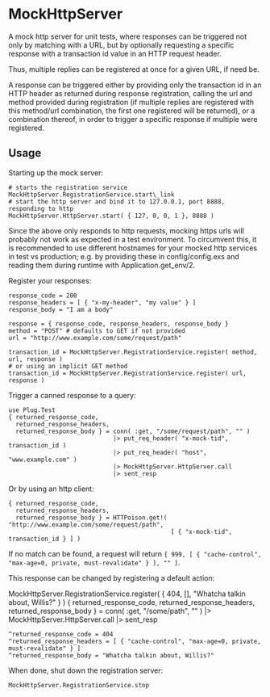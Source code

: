 MockHttpServer
==============

A mock http server for unit tests, where responses can be triggered not only by
matching with a URL, but by optionally requesting a specific response with a
transaction id value in an HTTP request header.

Thus, multiple replies can be registered at once for a given URL, if need be.

A response can be triggered either by providing only the transaction id in an
HTTP header as returned during response registration, calling the url and method
provided during registration (if multiple replies are registered with this 
method/url combination, the first one registered will be returned), or a 
combination thereof, in order to trigger a specific response if multiple were
registered.

## Usage
Starting up the mock server:
    
    # starts the registration service
    MockHttpServer.RegistrationService.start\_link
    # start the http server and bind it to 127.0.0.1, port 8888, responding to http
    MockHttpServer.HttpServer.start( { 127, 0, 0, 1 }, 8888 )
   
Since the above only responds to http requests, mocking https urls will probably
not work as expected in a test environment. To circumvent this, it is recommended
to use different hostnames for your mocked http services in test vs production;
e.g. by providing these in config/config.exs and reading them during runtime
with Application.get\_env/2.


Register your responses:
  
    response_code = 200
    response_headers = [ { "x-my-header", "my value" } ]
    response_body = "I am a body"

    response = { response_code, response_headers, response_body }
    method = "POST" # defaults to GET if not provided
    url = "http://www.example.com/some/request/path"

    transaction_id = MockHttpServer.RegistrationService.register( method, url, response )
    # or using an implicit GET method
    transaction_id = MockHttpServer.RegistrationService.register( url, response )

Trigger a canned response to a query:

    use Plug.Test
    { returned_response_code,
      returned_response_headers,
      returned_response_body } = conn( :get, "/some/request/path", "" )
                                 |> put_req_header( "x-mock-tid", transaction_id )
                                 |> put_req_header( "host", "www.example.com" )
                                 |> MockHttpServer.HttpServer.call
                                 |> sent_resp

Or by using an http client:

    { returned_response_code,
      returned_response_headers,
      returned_response_body } = HTTPoison.get!( "http://www.example.com/some/request/path",
                                                 [ { "x-mock-tid", transaction_id } ] ) 

If no match can be found, a request will return
`{ 999, [ { "cache-control", "max-age=0, private, must-revalidate" } ], "" ]`.

This response can be changed by registering a default action:

  MockHttpServer.RegistrationService.register( { 404, [], "Whatcha talkin about, Willis?" } )
    { returned_response_code,
      returned_response_headers,
      returned_response_body } = conn( :get, "/some/path", "" )
                                 |> MockHttpServer.HttpServer.call
                                 |> sent_resp
    
    ^returned_response_code = 404
    ^returned_response_headers = [ { "cache-control", "max-age=0, private, must-revalidate" } ]
    ^returned_response_body = "Whatcha talkin about, Willis?"

When done, shut down the registration server:

    MockHttpServer.RegistrationService.stop
